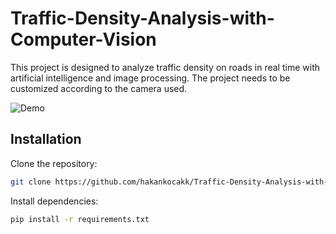 # Traffic-Density-Analysis-with-Computer-Vision
This project is designed to analyze traffic density on roads in real time with artificial intelligence and image processing.
The project needs to be customized according to the camera used.

![Demo](videos/traffic.gif)

## Installation

Clone the repository:

```bash
git clone https://github.com/hakankocakk/Traffic-Density-Analysis-with-Computer-Vision.git
```
Install dependencies:

```bash
pip install -r requirements.txt
```

